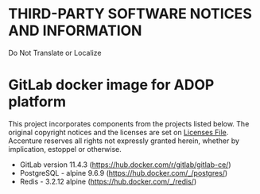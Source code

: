 # THIRD-PARTY SOFTWARE NOTICES AND INFORMATION
Do Not Translate or Localize

# GitLab docker image for ADOP platform
This project incorporates components from the projects listed below. The original copyright notices and the licenses are set on [Licenses File](LICENCES.md). Accenture reserves all rights not expressly granted herein, whether by implication, estoppel or otherwise.

* GitLab version 11.4.3 (https://hub.docker.com/r/gitlab/gitlab-ce/)
* PostgreSQL - alpine 9.6.9 (https://hub.docker.com/_/postgres/)
* Redis - 3.2.12 alpine (https://hub.docker.com/_/redis/) 